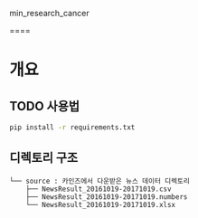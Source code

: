 min_research_cancer

====

# 개요


## TODO 사용법

```bash
pip install -r requirements.txt
```


## 디렉토리 구조

```
└── source : 카인즈에서 다운받은 뉴스 데이터 디렉토리
    ├── NewsResult_20161019-20171019.csv
    ├── NewsResult_20161019-20171019.numbers
    └── NewsResult_20161019-20171019.xlsx
```
